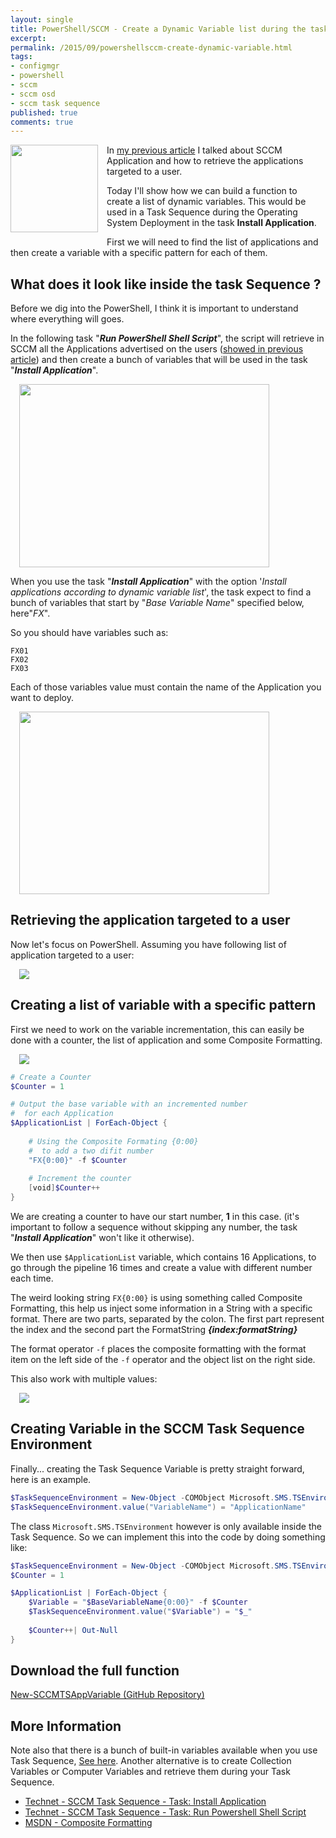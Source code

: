 ```yaml
---
layout: single
title: PowerShell/SCCM - Create a Dynamic Variable list during the task sequence
excerpt: 
permalink: /2015/09/powershellsccm-create-dynamic-variable.html
tags: 
- configmgr
- powershell
- sccm
- sccm osd
- sccm task sequence
published: true
comments: true
---
```



<a href="{{ site.url }}/images/2015/20150904_PowerShellSCCM_-_Create_a_Dynamic_Variable_list_during_the_task_sequence/SCCM2012R2_big__899663529__-256x256.png" imageanchor="1" style="clear: left; float: left; margin-bottom: 1em; margin-right: 1em;"><img border="0" height="140" src="{{ site.url }}/images/2015/20150904_PowerShellSCCM_-_Create_a_Dynamic_Variable_list_during_the_task_sequence/SCCM2012R2_big__843211874__-200x200.png" width="140" /></a>In <a href="{{ site.url }}/2015/09/powershellsccm-find-applications.html" target="_blank">my previous article</a> I talked about SCCM Application and how to retrieve the applications targeted to a user.

Today I'll show how we can build a function to create a list of dynamic variables. This would be used in a Task Sequence during the Operating System Deployment in the task **Install Application**.

First we will need to find the list of applications and then create a variable with a specific pattern for each of them.


## What does it look like inside the task Sequence ?

Before we dig into the PowerShell, I think it is important to understand where everything will goes.

In the following task "<b><i>Run PowerShell Shell Script</i></b>", the script will retrieve in SCCM all the Applications advertised on the users (<a href="{{ site.url }}/2015/09/powershellsccm-find-applications.html" target="_blank">showed in previous article</a>) and then create a bunch of variables that will be used in the task "<b><i>Install Application</i></b>".

<a href="{{ site.url }}/images/2015/20150904_PowerShellSCCM_-_Create_a_Dynamic_Variable_list_during_the_task_sequence/SCCM_TaskSequence-DynamicVariable01__799027215__-889x655.png" imageanchor="1" style="margin-left: 1em; margin-right: 1em;"><img border="0" height="293" src="{{ site.url }}/images/2015/20150904_PowerShellSCCM_-_Create_a_Dynamic_Variable_list_during_the_task_sequence/SCCM_TaskSequence-DynamicVariable01__1436397956__-400x295.png" width="400" /></a>



When you use the task "<b><i>Install Application</i></b>" with the option '<i>Install applications according to dynamic variable list</i>', the task expect to find a bunch of variables that start by "<i>Base Variable Name</i>" specified below, here"<i>FX</i>".

So you should have variables such as:

```
FX01
FX02
FX03
```

Each of those variables value must contain the name of the Application you want to deploy.

<a href="{{ site.url }}/images/2015/20150904_PowerShellSCCM_-_Create_a_Dynamic_Variable_list_during_the_task_sequence/SCCM_TaskSequence-DynamicVariable02__51884747__-874x640.png" imageanchor="1" style="margin-left: 1em; margin-right: 1em;"><img border="0" height="292" src="{{ site.url }}/images/2015/20150904_PowerShellSCCM_-_Create_a_Dynamic_Variable_list_during_the_task_sequence/SCCM_TaskSequence-DynamicVariable02__1213736718__-400x293.png" width="400" /></a>


## Retrieving the application targeted to a user

Now let's focus on PowerShell. Assuming you have following list of application targeted to a user:

<a href="{{ site.url }}/images/2015/20150904_PowerShellSCCM_-_Create_a_Dynamic_Variable_list_during_the_task_sequence/LazyWinAdmin-DynamicVariableList04__963896766__-772x438.png" imageanchor="1" style="margin-left: 1em; margin-right: 1em;"><img border="0" src="{{ site.url }}/images/2015/20150904_PowerShellSCCM_-_Create_a_Dynamic_Variable_list_during_the_task_sequence/LazyWinAdmin-DynamicVariableList04__963896766__-772x438.png" /></a>

## Creating a list of variable with a specific pattern


First we need to work on the variable incrementation, this can easily be done with a counter, the list of application and some Composite Formatting.

<a href="{{ site.url }}/images/2015/20150904_PowerShellSCCM_-_Create_a_Dynamic_Variable_list_during_the_task_sequence/LazyWinAdmin-DynamicVariableList05__1056007837__-772x698.png" imageanchor="1" style="margin-left: 1em; margin-right: 1em;"><img border="0" src="{{ site.url }}/images/2015/20150904_PowerShellSCCM_-_Create_a_Dynamic_Variable_list_during_the_task_sequence/LazyWinAdmin-DynamicVariableList05__1056007837__-772x698.png" /></a>

```powershell
# Create a Counter
$Counter = 1

# Output the base variable with an incremented number
#  for each Application
$ApplicationList | ForEach-Object {
    
    # Using the Composite Formating {0:00}
    #  to add a two difit number
    "FX{0:00}" -f $Counter
    
    # Increment the counter
    [void]$Counter++
}
```


We are creating a counter to have our start number, <b>1</b> in this case. (it's important to follow a sequence without skipping any number, the task "<b><i>Install Application</i></b>" won't like it otherwise).

We then use `$ApplicationList` variable, which contains 16 Applications, to go through the pipeline 16 times and create a value with different number each time.

The weird looking string `FX{0:00}` is using something called Composite Formatting, this help us inject some information in a String with a specific format. There are two parts, separated by the colon. The first part represent the index and the second part the FormatString <b><i>{index:formatString}</i></b>

The format operator `-f` places the composite formatting with the format item on the left side of the `-f` operator and the object list on the right side.

This also work with multiple values:

<a href="{{ site.url }}/images/2015/20150904_PowerShellSCCM_-_Create_a_Dynamic_Variable_list_during_the_task_sequence/LazyWinAdmin-DynamicVariableList06__1911094798__-772x98.png" imageanchor="1" style="margin-left: 1em; margin-right: 1em;"><img border="0" src="{{ site.url }}/images/2015/20150904_PowerShellSCCM_-_Create_a_Dynamic_Variable_list_during_the_task_sequence/LazyWinAdmin-DynamicVariableList06__1911094798__-772x98.png" /></a>

## Creating Variable in the SCCM Task Sequence Environment

Finally... creating the Task Sequence Variable is pretty straight forward, here is an example.

```powershell
$TaskSequenceEnvironment = New-Object -COMObject Microsoft.SMS.TSEnvironment
$TaskSequenceEnvironment.value("VariableName") = "ApplicationName"
```
The class `Microsoft.SMS.TSEnvironment` however is only available inside the Task Sequence.
So we can implement this into the code by doing something like:

```powershell
$TaskSequenceEnvironment = New-Object -COMObject Microsoft.SMS.TSEnvironment    
$Counter = 1

$ApplicationList | ForEach-Object {
    $Variable = "$BaseVariableName{0:00}" -f $Counter
    $TaskSequenceEnvironment.value("$Variable") = "$_"
    
    $Counter++| Out-Null
}
```



## Download the full function

<a href="https://github.com/lazywinadmin/PowerShell/blob/master/SCCM-New-SCCMTSAppVariable/New-SCCMTSAppVariable.ps1" target="_blank">New-SCCMTSAppVariable (GitHub Repository)</a>

## More Information

Note also that there is a bunch of built-in variables available when you use Task Sequence, <a href="https://technet.microsoft.com/en-us/library/hh273375.aspx?f=255&amp;MSPPError=-2147217396" target="_blank">See here</a>.
Another alternative is to create Collection Variables or Computer Variables and retrieve them during your Task Sequence.

* <a href="https://technet.microsoft.com/en-us/library/hh846237.aspx#BKMK_InstallApplication" target="_blank">Technet - SCCM Task Sequence - Task: Install Application</a>
* <a href="https://technet.microsoft.com/en-us/library/hh846237.aspx#BKMK_RunPowerShellScript" target="_blank">Technet - SCCM Task Sequence - Task: Run Powershell Shell Script</a>
* <a href="https://msdn.microsoft.com/en-us/library/txafckwd(v=vs.110).aspx" target="_blank">MSDN - Composite Formatting</a>


